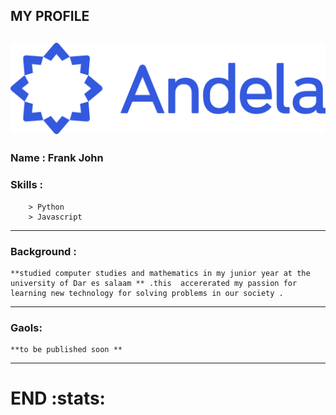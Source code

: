 ## MY PROFILE
![alt logo!](Andela.png)
---
### Name : **Frank John**

### Skills :
		> Python 
		> Javascript

---

### Background :
	**studied computer studies and mathematics in my junior year at the university of Dar es salaam ** .this  accererated my passion for learning new technology for solving problems in our society . 
---

### Gaols:
	**to be published soon **
---

# END  :stats:
